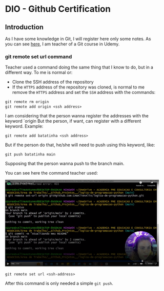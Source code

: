 # DIO - Github Certification


## Introduction

As I have some knowledge in Git, I will register here only some notes. As you can see [here](https://www.terceiro.com.br/git.html?nocache=1), I am teacher of a Git course in Udemy.


### git remote set url command

Teacher used a command doing the same thing that I know to do, but in a different way. To me is normal or:

- Clone the SSH address of the repository
- If the `HTTPS` address of the repository was cloned, is normal to me remove the `HTTPS` address and set the `SSH` address with the commands:

```
git remote rm origin
git remote add origin <ssh address>
```

I am considering that the person wanna register the addresses with the keyword `origin But the person, if want, can register with a different keyword. Example:

```
git remote add batatinha <ssh address>
```

But if the person do that, he/she will need to push using this keyword, like:

```
git push batatinha main
```

Supposing that the person wanna push to the branch main.

You can see here the command teacher used:

![Git remote set url command](images/git-remote-set-url.png)

```
git remote set url <ssh-address>
```

After this command is only needed a simple `git push`.